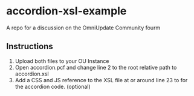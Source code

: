 # accordion-xsl-example
A repo for a discussion on the OmniUpdate Community fourm


## Instructions

1) Upload both files to your OU Instance
2) Open accordion.pcf and change line 2 to the root relative path to accordion.xsl
3) Add a CSS and JS reference to the XSL file at or around line 23 to for the accordion code. (optional)

